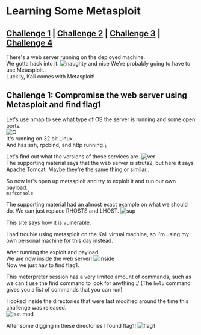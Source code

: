 # Learning Some Metasploit

## [Challenge 1](#challenge-1-compromise-the-web-server-using-metasploit-and-find-flag1) | [Challenge 2](#challenge-2-what-is-the-name-of-the-operating-system-of-the-host) | [Challenge 3](#challenge-3-what-version-of-ssh-is-running) | [Challenge 4](#challenge-4-name-of-the-file-that-is-accessible-on-the-server-we-found-running)

There's a web server running on the deployed machine.\
We gotta hack into it.
![naughty and nice](https://i.imgur.com/3QrByD7.png)
We're probably going to have to use Metasploit..\
Luckily, Kali comes with Metasploit!

## Challenge 1: Compromise the web server using Metasploit and find flag1

Let's use nmap to see what type of OS the server is running and some open ports.\
![O](https://i.imgur.com/bf5jJLX.png)\
It's running on 32 bit Linux.\
And has ssh, rpcbind, and http running.\

Let's find out what the versions of those services are.
![ver](https://i.imgur.com/YyBWs5j.png)\
The supporting material says that the web server is struts2, but here it says Apache Tomcat. Maybe they're the same thing or similar..

So now let's open up metasploit and try to exploit it and run our own payload.\
`msfconsole`

The supporting material had an almost exact example on what we should do. We can just replace RHOSTS and LHOST.
![sup](https://blog.tryhackme.com/content/images/2019/12/Screenshot-from-2019-12-09-21-07-23.png)

[This](https://www.rapid7.com/db/modules/exploit/multi/http/struts2_content_type_ognl) site says how it is vulnerable.

I had trouble using metasploit on the Kali virtual machine, so I'm using my own personal machine for this day instead.

After running the exploit and payload.\
We are now inside the web server!
![inside](https://i.imgur.com/gqiXrqF.png)\
Now we just hav to find flag1.

This meterpreter session has a very limited amount of commands, such as we can't use the find command to look for anything :/ (The `help` command gives you a list of commands that you can run)

I looked inside the directories that were last modified around the time this challenge was released.\
![last mod](https://i.imgur.com/0o5JJdw.png)

After some digging in these directories I found flag1!
![flag1](https://i.imgur.com/o4FhAk2.png)
